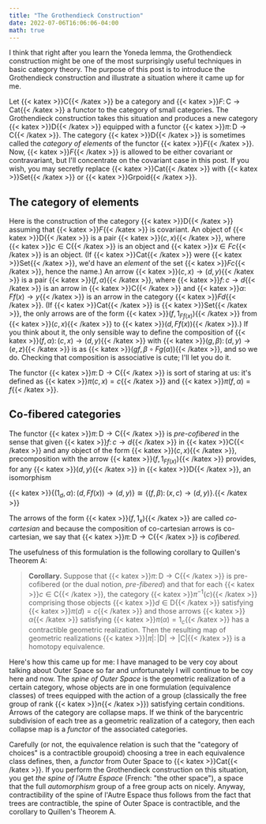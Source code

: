 ```yaml
---
title: "The Grothendieck Construction"
date: 2022-07-06T16:06:06-04:00
math: true
---
```

I think that right after you learn the Yoneda lemma,
the Grothendieck construction might be one of the most surprisingly useful
techniques in basic category theory.
The purpose of this post is to introduce the Grothendieck construction
and illustrate a situation where it came up for me.

Let {{< katex >}}$\mathsf{C}${{< /katex >}} be a category and {{< katex >}}$F\colon \mathsf{C} \to \mathsf{Cat}${{< /katex >}}
a functor to the category of small categories.
The Grothendieck construction takes this situation
and produces a new category {{< katex >}}$\mathsf{D}${{< /katex >}} equipped with a functor 
{{< katex >}}$\pi\colon \mathsf{D} \to \mathsf{C}${{< /katex >}}.
The category {{< katex >}}$\mathsf{D}${{< /katex >}} is sometimes called the *category of elements* of the functor {{< katex >}}$F${{< /katex >}}.
Now, {{< katex >}}$F${{< /katex >}} is allowed to be either covariant or contravariant,
but I'll concentrate on the covariant case in this post.
If you wish, you may secretly replace {{< katex >}}$\mathsf{Cat}${{< /katex >}} with {{< katex >}}$\mathsf{Set}${{< /katex >}} or {{< katex >}}$\mathsf{Grpoid}${{< /katex >}}.

## The category of elements

Here is the construction of the category {{< katex >}}$\mathsf{D}${{< /katex >}} assuming that {{< katex >}}$F${{< /katex >}} is covariant.
An object of {{< katex >}}$\mathsf{D}${{< /katex >}} is a pair {{< katex >}}$(c,x)${{< /katex >}},
where {{< katex >}}$c \in \mathsf{C}${{< /katex >}} is an object and {{< katex >}}$x \in Fc${{< /katex >}} is an object.
(If {{< katex >}}$\mathsf{Cat}${{< /katex >}} were {{< katex >}}$\mathsf{Set}${{< /katex >}}, we'd have an *element* of the set {{< katex >}}$Fc${{< /katex >}}, hence the name.)
An arrow {{< katex >}}$(c,x) \to (d,y)${{< /katex >}} is a pair {{< katex >}}$(f,\alpha)${{< /katex >}},
where {{< katex >}}$f\colon c \to d${{< /katex >}} is an arrow in {{< katex >}}$\mathsf{C}${{< /katex >}} 
and {{< katex >}}$\alpha\colon Ff(x) \to y${{< /katex >}} is an arrow in the category {{< katex >}}$Fd${{< /katex >}}.
(If {{< katex >}}$\mathsf{Cat}${{< /katex >}} is {{< katex >}}$\mathsf{Set}${{< /katex >}}, the only arrows are of the form {{< katex >}}$(f,1_{Ff(x)})${{< /katex >}}
from {{< katex >}}$(c,x)${{< /katex >}} to {{< katex >}}$(d,Ff(x))${{< /katex >}}.)
If you think about it, the only sensible way to define
the composition of {{< katex >}}$(f,\alpha)\colon (c,x) \to (d,y)${{< /katex >}} with {{< katex >}}$(g,\beta)\colon (d,y) \to (e,z)${{< /katex >}}
is as {{< katex >}}$(gf,\beta \circ Fg(\alpha))${{< /katex >}},
and so we do. 
Checking that composition is associative is cute; I'll let you do it.

The functor {{< katex >}}$\pi\colon \mathsf{D} \to \mathsf{C}${{< /katex >}} is sort of staring at us:
it's defined as {{< katex >}}$\pi(c,x) = c${{< /katex >}} and {{< katex >}}$\pi(f,\alpha) = f${{< /katex >}}.

## Co-fibered categories

The functor {{< katex >}}$\pi\colon \mathsf{D} \to \mathsf{C}${{< /katex >}} is *pre-cofibered*
in the sense that given {{< katex >}}$f\colon c \to d${{< /katex >}} in {{< katex >}}$\mathsf{C}${{< /katex >}}
and any object of the form {{< katex >}}$(c,x)${{< /katex >}},
precomposition with the arrow {{< katex >}}$(f,1_{Ff(x)})${{< /katex >}} provides,
for any {{< katex >}}$(d,y)${{< /katex >}} in {{< katex >}}$\mathsf{D}${{< /katex >}},
an isomorphism

{{< katex >}}$\{(1_d,\alpha) \colon (d,Ff(x)) \to (d,y)\} \cong \{(f,\beta) \colon (x,c) \to (d,y)\}.${{< /katex >}}

The arrows of the form {{< katex >}}$(f,1_x)${{< /katex >}} are called *co-cartesian*
and because the composition of co-cartesian arrows is co-cartesian,
we say that {{< katex >}}$\pi\colon \mathsf{D} \to \mathsf{C}${{< /katex >}} is *cofibered.*

The usefulness of this formulation is the following
corollary to Quillen's Theorem A:

 > **Corollary.** Suppose that {{< katex >}}$\pi\colon \mathsf{D} \to \mathsf{C}${{< /katex >}}
 is pre-cofibered (or the dual notion, *pre-fibered*)
 and that for each {{< katex >}}$c \in \mathsf{C}${{< /katex >}},
 the category {{< katex >}}$\pi^{-1}(c)${{< /katex >}} comprising those objects {{< katex >}}$d \in \mathsf{D}${{< /katex >}}
 satisfying {{< katex >}}$\pi(d) = c${{< /katex >}} and those arrows {{< katex >}}$\alpha${{< /katex >}} satisfying {{< katex >}}$\pi(\alpha) = 1_c${{< /katex >}}
 has a contractible geometric realization.
 Then the resulting map of geometric realizations {{< katex >}}$|\pi|\colon |\mathsf{D}| \to |\mathsf{C}|${{< /katex >}}
 is a homotopy equivalence.

Here's how this came up for me:
I have managed to be very coy about talking about Outer Space so far
and unfortunately I will continue to be coy here and now.
The *spine of Outer Space* is the geometric realization of a certain category,
whose objects are in one formulation (equivalence classes) of trees
equipped with the action of a group (classically the free group of rank {{< katex >}}$n${{< /katex >}})
satisfying certain conditions.
Arrows of the category are collapse maps.
If we think of the barycentric subdivision of each tree as a geometric realization of a category,
then each collapse map is a *functor* of the associated categories.

Carefully (or not, the equivalence relation is such that the "category of choices"
is a contractible groupoid)
choosing a tree in each equivalence class defines, then,
a *functor* from Outer Space to {{< katex >}}$\mathsf{Cat}${{< /katex >}}.
If you perform the Grothendieck construction on this situation,
you get *the spine of l'Autre Espace* (French: "the other space"),
a space that the full *automorphism* group of a free group acts on nicely.
Anyway, contractibility of the spine of l'Autre Espace 
thus follows from the fact that trees are contractible,
the spine of Outer Space is contractible, and the corollary to Quillen's Theorem A.
